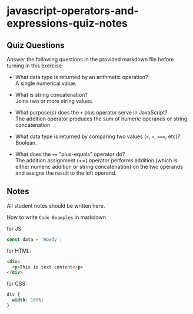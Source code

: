 # javascript-operators-and-expressions-quiz-notes

## Quiz Questions

Answer the following questions in the provided markdown file before turning in this exercise:

- What data type is returned by an arithmetic operation?<br/>
  A single numerical value.<br/>

- What is string concatenation?<br/>
  Joins two or more string values.<br/>

- What purpose(s) does the `+` plus operator serve in JavaScript?<br/>
  The addition operator produces the sum of numeric operands or string concatenation<br/>

- What data type is returned by comparing two values (`<`, `>`, `===`, etc)?<br/>
  Boolean.<br/>

- What does the `+=` "plus-equals" operator do?<br/>
  The addition assignment (+=) operator performs addition (which is either numeric addition or string concatenation) on the two operands and assigns the result to the left operand. <br/>

## Notes

All student notes should be written here.

How to write `Code Examples` in markdown

for JS:

```javascript
const data = 'Howdy';
```

for HTML:

```html
<div>
  <p>This is text content</p>
</div>
```

for CSS:

```css
div {
  width: 100%;
}
```
